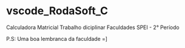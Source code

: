 # vscode_RodaSoft_C
Calculadora Matricial
Trabalho diciplinar Faculdades SPEI - 2° Período


P.S: Uma boa lembranca da faculdade =]
